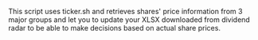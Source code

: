 This script uses ticker.sh and retrieves shares' price information from 3 major groups and let you to update your XLSX downloaded from dividend radar to be able to make decisions based on actual share prices.

